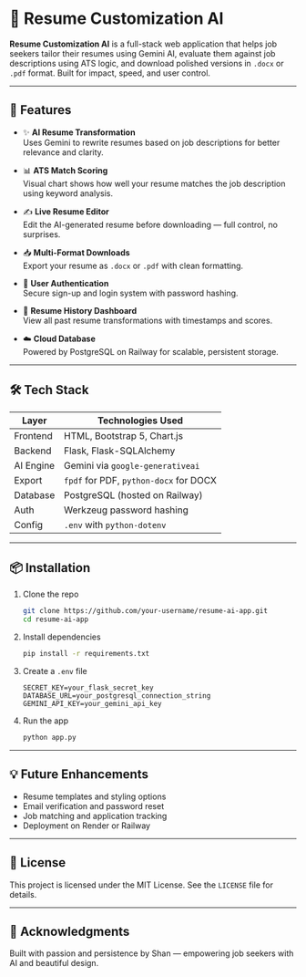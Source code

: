 # 🧠 Resume Customization AI

**Resume Customization AI** is a full-stack web application that helps job seekers tailor their resumes using Gemini AI, evaluate them against job descriptions using ATS logic, and download polished versions in `.docx` or `.pdf` format. Built for impact, speed, and user control.

---

## 🚀 Features

- ✨ **AI Resume Transformation**  
  Uses Gemini to rewrite resumes based on job descriptions for better relevance and clarity.

- 📊 **ATS Match Scoring**  
  Visual chart shows how well your resume matches the job description using keyword analysis.

- ✍️ **Live Resume Editor**  
  Edit the AI-generated resume before downloading — full control, no surprises.

- 📥 **Multi-Format Downloads**  
  Export your resume as `.docx` or `.pdf` with clean formatting.

- 🔐 **User Authentication**  
  Secure sign-up and login system with password hashing.

- 📁 **Resume History Dashboard**  
  View all past resume transformations with timestamps and scores.

- ☁️ **Cloud Database**  
  Powered by PostgreSQL on Railway for scalable, persistent storage.

---

## 🛠 Tech Stack

| Layer       | Technologies Used                                      |
|-------------|--------------------------------------------------------|
| Frontend    | HTML, Bootstrap 5, Chart.js                            |
| Backend     | Flask, Flask-SQLAlchemy                                |
| AI Engine   | Gemini via `google-generativeai`                       |
| Export      | `fpdf` for PDF, `python-docx` for DOCX                 |
| Database    | PostgreSQL (hosted on Railway)                         |
| Auth        | Werkzeug password hashing                              |
| Config      | `.env` with `python-dotenv`                            |

---

## 📦 Installation

1. Clone the repo  
   ```bash
   git clone https://github.com/your-username/resume-ai-app.git
   cd resume-ai-app
   ```

2. Install dependencies  
   ```bash
   pip install -r requirements.txt
   ```

3. Create a `.env` file  
   ```
   SECRET_KEY=your_flask_secret_key
   DATABASE_URL=your_postgresql_connection_string
   GEMINI_API_KEY=your_gemini_api_key
   ```

4. Run the app  
   ```bash
   python app.py
   ```

---

## 💡 Future Enhancements

- Resume templates and styling options  
- Email verification and password reset  
- Job matching and application tracking  
- Deployment on Render or Railway

---

## 📄 License

This project is licensed under the MIT License. See the `LICENSE` file for details.

---

## 🙌 Acknowledgments

Built with passion and persistence by Shan — empowering job seekers with AI and beautiful design.

